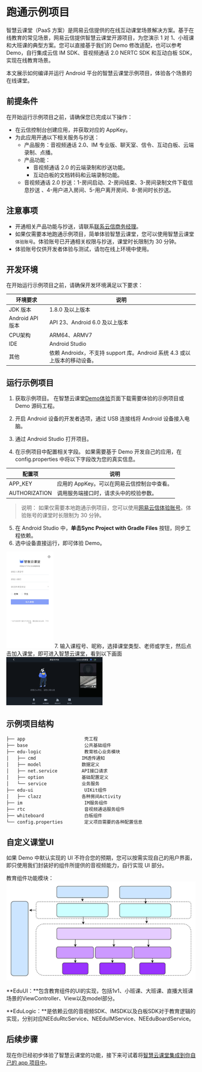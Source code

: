 # 跑通示例项目

智慧云课堂（PaaS 方案）是网易云信提供的在线互动课堂场景解决方案。基于在线教育的常见场景，网易云信提供智慧云课堂开源项目，为您演示 1 对 1、小班课和大班课的典型方案。您可以直接基于我们的 Demo 修改适配，也可以参考 Demo，自行集成云信 IM SDK、音视频通话 2.0 NERTC SDK 和互动白板 SDK，实现在线教育场景。



本文展示如何编译并运行 Android 平台的智慧云课堂示例项目，体验各个场景的在线课堂。

## 前提条件
在开始运行示例项目之前，请确保您已完成以下操作：

- 在云信控制台创建应用，并获取对应的 AppKey。
- 为此应用开通以下相关服务与抄送：
  - 产品服务：音视频通话 2.0、IM 专业版、聊天室、信令、互动白板、云端录制、点播。
  - 产品功能：
    - 音视频通话 2.0 的云端录制和抄送功能。
    - 互动白板的文档转码和云端录制功能。
  - 音视频通话 2.0 抄送：1-房间启动、2-房间结束、3-房间录制文件下载信息抄送 、4-用户进入房间、5-用户离开房间、8-房间时长抄送。

## 注意事项
- 开通相关产品功能与抄送，请联系[联系云信商务经理](https://yunxin.163.com/bizQQWPA.html)。
- 如果仅需要本地跑通示例项目，简单体验智慧云课堂，您可以使用智慧云课堂``体验账号``。体验账号已开通相关权限与抄送，课堂时长限制为 30 分钟。
- 体验账号仅供开发者体验与测试，请勿在线上环境中使用。

## 开发环境
在开始运行示例项目之前，请确保开发环境满足以下要求：

| 环境要求         | 说明                                                         |
| ---------------- | ------------------------------------------------------------ |
| JDK 版本         | 1.8.0 及以上版本                                             |
| Android API 版本 | API 23、Android 6.0 及以上版本                               |
| CPU架构          | ARM64、ARMV7                                                 |
| IDE              | Android Studio                                               |
| 其他             | 依赖 Androidx，不支持 support 库。Android 系统 4.3 或以上版本的移动设备。 |

## 运行示例项目
1. 获取示例项目。
在智慧云课堂[Demo体验](https://netease.im/edu#page4)页面下载需要体验的示例项目或 Demo 源码工程。

2. 开启 Android 设备的开发者选项，通过 USB 连接线将 Android 设备接入电脑。
3. 通过 Android Studio 打开项目。
4. 在示例项目中配置相关字段。
如果需要基于 Demo 开发自己的应用，在 config.properties 中将以下字段改为您的真实信息。

| 配置项        | 说明                                        |
| ------------- | ------------------------------------------- |
| APP_KEY       | 应用的 AppKey。可以在网易云信控制台中查看。 |
| AUTHORIZATION | 调用服务端接口时，请求头中的校验参数。      |

> 说明：
> 如果仅需要本地跑通示例项目，您可以使用[网易云信体验账号](https://github.com/netease-kit/WisdomEducation/tree/main/Wisdom_Education_Docs)。体验账号的课堂时长限制为 30 分钟。
5. 在 Android Studio 中，**单击Sync Project with Gradle Files** 按钮，同步工程依赖。
6. 选中设备直接运行，即可体验 Demo。
<img src="./Images/login.png" alt="login" style="zoom:25%;" />
7. 输入课程号、昵称，选择课堂类型、老师或学生，然后点击加入课堂，即可进入智慧云课堂，看到以下画面
<img src="./Images/room.png" alt="room" style="zoom:25%;" />

## 示例项目结构
```
├── app                      壳工程
├── base                     公共基础组件
├── edu-logic                教育核心业务模块
│   ├── cmd                 IM透传通知
│   ├── model               数据定义
│   ├── net.service         API接口请求      
│   ├── option              基础配置定义
│   └── service             业务服务
├── edu-ui                   UIKit组件
│   ├── clazz               各种房间Activity
├── im                       IM服务组件
├── rtc                      音视频通话服务组件
├── whiteboard               白板组件
└── config.properties        定义项目需要的各种配置信息
```



## 自定义课堂UI

如果 Demo 中默认实现的 UI 不符合您的预期，您可以按需实现自己的用户界面，即只使用我们封装好的组件所提供的音视频能力，自行实现 UI 部分。

教育组件功能模块：
<img src="./Images/layer.svg" alt="chat" style="zoom:100%;" />

**EduUI：**包含教育组件的UI的实现，包括1v1、小班课、大班课、直播大班课场景的ViewController、View以及model部分。

**EduLogic：**是依赖云信的音视频SDK、IMSDK以及白板SDK对于教育逻辑的实现，分别对应NEEduRtcService、NEEduIMService、NEEduBoardService。



## 后续步骤

现在你已经初步体验了智慧云课堂的功能，接下来可试着将[智慧云课堂集成到你自己的 app 项目中](开发文档/README.md)。
